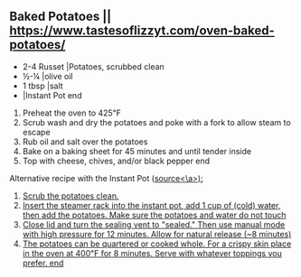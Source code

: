 ## Baked Potatoes || https://www.tastesoflizzyt.com/oven-baked-potatoes/

- 2-4 Russet |Potatoes, scrubbed clean
- ½-¼ |olive oil
- 1 tbsp |salt
- |Instant Pot
end

1. Preheat the oven to 425℉
2. Scrub wash and dry the potatoes and poke with a fork to allow steam to escape
3. Rub oil and salt over the potatoes
4. Bake on a baking sheet for 45 minutes and until tender inside
5. Top with cheese, chives, and/or black pepper
end

Alternative recipe with the Instant Pot (<a href="https://amindfullmom.com/instant-pot-baked-potatoes/">source<\a>):
1. Scrub the potatoes clean.
2. Insert the steamer rack into the instant pot, add 1 cup of (cold) water, then add the potatoes. Make sure the potatoes and water do not touch
3. Close lid and turn the sealing vent to "sealed." Then use manual mode with high pressure for 12 minutes. Allow for natural release (~8 minutes)
4. The potatoes can be quartered or cooked whole. For a crispy skin place in the oven at 400℉ for 8 minutes. Serve with whatever toppings you prefer.
end
